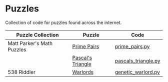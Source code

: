 # Puzzles

Collection of code for puzzles found across the internet.

| Puzzle Collection | Puzzle | Code |
|-------------------|--------|------|
| Matt Parker's Math Puzzles| [Prime Pairs](https://www.youtube.com/watch?v=AXfl_e33Gt4) | [prime_pairs.py](prime_pairs.py) |
| | [Pascal's Triangle](https://www.youtube.com/watch?v=tjJ2qL9uaz4) | [pascals_triangle.py](pascals_triangle.py) |
| 538 Riddler | [Warlords](https://fivethirtyeight.com/features/are-you-the-best-warlord/) | [genetic_warlord.py](genetic_warlord.py) |
